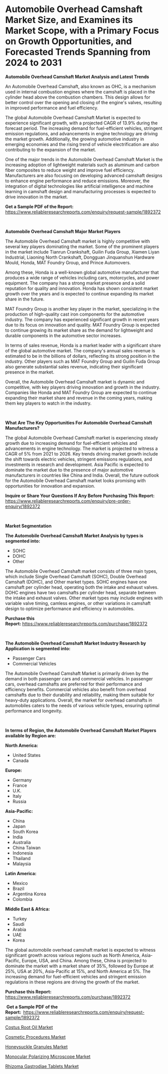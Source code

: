 <p><h1>Automobile Overhead Camshaft Market Size, and Examines its Market Scope, with a Primary Focus on Growth Opportunities, and Forecasted Trends Spanning from 2024 to 2031</h1></p><p><strong>Automobile Overhead Camshaft Market Analysis and Latest Trends</strong></p>
<p><p>An Automobile Overhead Camshaft, also known as OHC, is a mechanism used in internal combustion engines where the camshaft is placed in the cylinder head above the combustion chambers. This design allows for better control over the opening and closing of the engine's valves, resulting in improved performance and fuel efficiency.</p><p>The global Automobile Overhead Camshaft Market is expected to experience significant growth, with a projected CAGR of 13.9% during the forecast period. The increasing demand for fuel-efficient vehicles, stringent emission regulations, and advancements in engine technology are driving the market growth. Additionally, the growing automotive industry in emerging economies and the rising trend of vehicle electrification are also contributing to the expansion of the market.</p><p>One of the major trends in the Automobile Overhead Camshaft Market is the increasing adoption of lightweight materials such as aluminum and carbon fiber composites to reduce weight and improve fuel efficiency. Manufacturers are also focusing on developing advanced camshaft designs to enhance engine performance and reduce emissions. Moreover, the integration of digital technologies like artificial intelligence and machine learning in camshaft design and manufacturing processes is expected to drive innovation in the market.</p></p>
<p><strong>Get a Sample PDF of the Report:&nbsp;</strong> <a href="https://www.reliableresearchreports.com/enquiry/request-sample/1892372">https://www.reliableresearchreports.com/enquiry/request-sample/1892372</a></p>
<p>&nbsp;</p>
<p><strong>Automobile Overhead Camshaft Major Market Players</strong></p>
<p><p>The Automobile Overhead Camshaft market is highly competitive with several key players dominating the market. Some of the prominent players in the market include Tianrun Crankshaft, Guilin Fuda Group, Xiamen Liyan Industrial, Liaoning North Crankshaft, Dongguan Jinquanshun Hardware Mould, Honda, MAT Foundry Group, and Prince Automovers.</p><p>Among these, Honda is a well-known global automotive manufacturer that produces a wide range of vehicles including cars, motorcycles, and power equipment. The company has a strong market presence and a solid reputation for quality and innovation. Honda has shown consistent market growth over the years and is expected to continue expanding its market share in the future.</p><p>MAT Foundry Group is another key player in the market, specializing in the production of high-quality cast iron components for the automotive industry. The company has experienced significant growth in recent years due to its focus on innovation and quality. MAT Foundry Group is expected to continue growing its market share as the demand for lightweight and durable components in the automotive sector increases.</p><p>In terms of sales revenue, Honda is a market leader with a significant share of the global automotive market. The company's annual sales revenue is estimated to be in the billions of dollars, reflecting its strong position in the industry. Other players such as MAT Foundry Group and Guilin Fuda Group also generate substantial sales revenue, indicating their significant presence in the market.</p><p>Overall, the Automobile Overhead Camshaft market is dynamic and competitive, with key players driving innovation and growth in the industry. Companies like Honda and MAT Foundry Group are expected to continue expanding their market share and revenue in the coming years, making them key players to watch in the industry.</p></p>
<p>&nbsp;</p>
<p><strong>What Are The Key Opportunities For Automobile Overhead Camshaft Manufacturers?</strong></p>
<p><p>The global Automobile Overhead Camshaft market is experiencing steady growth due to increasing demand for fuel-efficient vehicles and advancements in engine technology. The market is projected to witness a CAGR of 5% from 2021 to 2026. Key trends driving market growth include the shift towards electric vehicles, stringent emissions regulations, and investments in research and development. Asia Pacific is expected to dominate the market due to the presence of major automotive manufacturers in countries like China and India. Overall, the future outlook for the Automobile Overhead Camshaft market looks promising with opportunities for innovation and expansion.</p></p>
<p><strong>Inquire or Share Your Questions If Any Before Purchasing This Report:</strong> <a href="https://www.reliableresearchreports.com/enquiry/pre-order-enquiry/1892372">https://www.reliableresearchreports.com/enquiry/pre-order-enquiry/1892372</a></p>
<p>&nbsp;</p>
<p><strong>Market Segmentation</strong></p>
<p><strong>The Automobile Overhead Camshaft Market Analysis by types is segmented into:</strong></p>
<p><ul><li>SOHC</li><li>DOHC</li><li>Other</li></ul></p>
<p><p>The Automobile Overhead Camshaft market consists of three main types, which include Single Overhead Camshaft (SOHC), Double Overhead Camshaft (DOHC), and Other market types. SOHC engines have one camshaft per cylinder head, operating both the intake and exhaust valves. DOHC engines have two camshafts per cylinder head, separate between the intake and exhaust valves. Other market types may include engines with variable valve timing, camless engines, or other variations in camshaft design to optimize performance and efficiency in automobiles.</p></p>
<p><strong>Purchase this Report:&nbsp;</strong><a href="https://www.reliableresearchreports.com/purchase/1892372">https://www.reliableresearchreports.com/purchase/1892372</a></p>
<p>&nbsp;</p>
<p><strong>The Automobile Overhead Camshaft Market Industry Research by Application is segmented into:</strong></p>
<p><ul><li>Passenger Cars</li><li>Commercial Vehicles</li></ul></p>
<p><p>The Automobile Overhead Camshaft Market is primarily driven by the demand in both passenger cars and commercial vehicles. In passenger cars, overhead camshafts are preferred for their performance and efficiency benefits. Commercial vehicles also benefit from overhead camshafts due to their durability and reliability, making them suitable for heavy-duty applications. Overall, the market for overhead camshafts in automobiles caters to the needs of various vehicle types, ensuring optimal performance and longevity.</p></p>
<p>&nbsp;</p>
<p><strong>In terms of Region, the Automobile Overhead Camshaft Market Players available by Region are:</strong></p>
<p>
    <p> <strong> North America: </strong>
        <ul>
            <li>United States</li>
            <li>Canada</li>
        </ul>
        </p> 
    <p> <strong> Europe: </strong>
        <ul>
            <li>Germany</li>
            <li>France</li>
            <li>U.K.</li>
            <li>Italy</li>
            <li>Russia</li>
        </ul>
        </p> 
    <p> <strong> Asia-Pacific: </strong>
        <ul>
            <li>China</li>
            <li>Japan</li>
            <li>South Korea</li>
            <li>India</li>
            <li>Australia</li>
            <li>China Taiwan</li>
            <li>Indonesia</li>
            <li>Thailand</li>
            <li>Malaysia</li>
        </ul>
        </p> 
    <p> <strong> Latin America: </strong>
        <ul>
            <li>Mexico</li>
            <li>Brazil</li>
            <li>Argentina Korea</li>
            <li>Colombia</li>
        </ul>
        </p> 
    <p> <strong> Middle East & Africa: </strong>
        <ul>
            <li>Turkey</li>
            <li>Saudi</li>
            <li>Arabia</li>
            <li>UAE</li>
            <li>Korea</li>
        </ul>
    </p>
    </p>
<p><p>The global automobile overhead camshaft market is expected to witness significant growth across various regions such as North America, Asia-Pacific, Europe, USA, and China. Among these, China is projected to dominate the market with a market share of 35%, followed by Europe at 25%, USA at 20%, Asia-Pacific at 15%, and North America at 5%. The increasing demand for fuel-efficient vehicles and stringent emission regulations in these regions are driving the growth of the market.</p></p>
<p><strong>Purchase this Report: </strong><a href="https://www.reliableresearchreports.com/purchase/1892372">https://www.reliableresearchreports.com/purchase/1892372</a></p>
<p>&nbsp;<strong>Get a Sample PDF of the Report:&nbsp;&nbsp;</strong><a href="https://www.reliableresearchreports.com/enquiry/request-sample/1892372">https://www.reliableresearchreports.com/enquiry/request-sample/1892372</a></p>
<p><strong></strong></p>
<p><p><a href="https://view.publitas.com/reportprime-1/costus-root-oil-market-size-share-trends-analysis-report-by-application-regional-outlook-competitive-strategies-and-segment-forecasts-2024-2031/">Costus Root Oil Market</a></p><p><a href="https://view.publitas.com/reportprime-1/cosmetic-procedures-market-size-market-share-and-global-market-analysis-report-2024-2031/">Cosmetic Procedures Market</a></p><p><a href="https://github.com/pgtimber/Market-Research-Report-List-1/blob/main/honeysuckle-granules-market.md">Honeysuckle Granules Market</a></p><p><a href="https://poised-avenue-46d.notion.site/Monocular-Polarizing-Microscope-Market-Analysis-and-Market-Size-Global-Industry-Overview-Market-Se-f1f087ca73174d90a0a672876862fba2">Monocular Polarizing Microscope Market</a></p><p><a href="https://github.com/arionmp/Market-Research-Report-List-2/blob/main/rhizoma-gastrodiae-tablets-market.md">Rhizoma Gastrodiae Tablets Market</a></p></p>